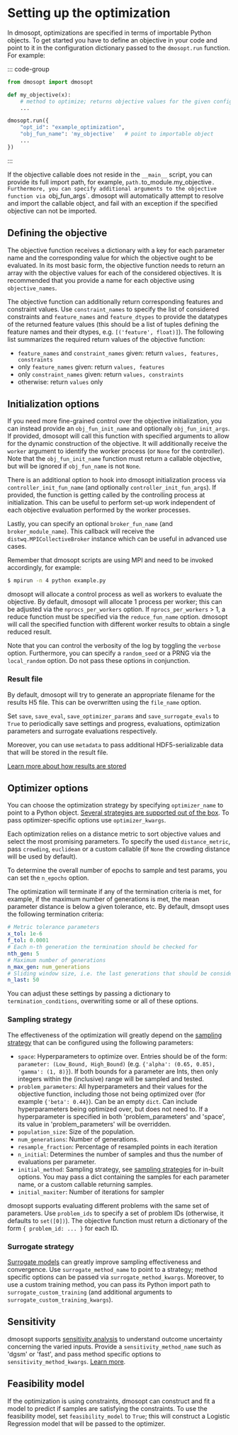 # Setting up the optimization

In dmosopt, optimizations are specified in terms of importable Python objects. To get started you have to define an objective in your code and point to it in the configuration dictionary passed to the `dmosopt.run` function. For example:

::: code-group

```python [example.py]
from dmosopt import dmosopt

def my_objective(x):
    # method to optimize; returns objective values for the given configuration
    ...

dmosopt.run({
    "opt_id": "example_optimization",
    "obj_fun_name": 'my_objective'   # point to importable object
    ...
})
```

:::

If the objective callable does not reside in the `__main__` script, you can provide its full import path, for example, `path.`to_module.my_objective`. Furthermore, you can specify additional arguments to the objective function via `obj_fun_args`. dmosopt will automatically attempt to resolve and import the callable object, and fail with an exception if the specified objective can not be imported.

## Defining the objective

The objective function receives a dictionary with a key for each parameter name and the corresponding value for which the objective ought to be evaluated. In its most basic form, the objective function needs to return an array with the objective values for each of the considered objectives. It is recommended that you provide a name for each objective using `objective_names`. 

The objective function can additionally return corresponding features and constraint values. Use `constraint_names` to specify the list of considered constraints and `feature_names` and `feature_dtypes` to provide the datatypes of the returned feature values (this should be a list of tuples defining the feature names and their dtypes, e.g. `[('feature', float)]`). The following list summarizes the required return values of the objective function:

- `feature_names` and `constraint_names` given: return `values, features, constraints`
- only `feature_names` given: return `values, features`
- only `constraint_names` given: return `values, constraints`
- otherwise: return `values` only

## Initialization options

If you need more fine-grained control over the objective initialization, you can instead provide an `obj_fun_init_name` and optionally `obj_fun_init_args`. If provided, dmosopt will call this function with specified arguments to allow for the dynamic construction of the objective. It will additionally receive the `worker` argument to identify the worker process (or `None` for the controller). Note that the `obj_fun_init_name` function must return a callable objective, but will be ignored if `obj_fun_name` is not `None`.

There is an additional option to hook into dmosopt initialization process via `controller_init_fun_name` (and optionally `controller_init_fun_args`). If provided, the function is getting called by the controlling process at initialization. This can be useful to perform set-up work independent of each objective evaluation performed by the worker processes. 

Lastly, you can specify an optional `broker_fun_name` (and `broker_module_name`). This callback will receive the `distwq.MPICollectiveBroker` instance which can be useful in advanced use cases.

Remember that dmosopt scripts are using MPI and need to be invoked accordingly, for example:

```bash
$ mpirun -n 4 python example.py
```

dmosopt will allocate a control process as well as workers to evaluate the objective. By default, dmosopt will allocate 1 process per worker; this can be adjusted via the `nprocs_per_workers` option. If `nprocs_per_workers` > 1, a reduce function must be specified via the `reduce_fun_name` option. dmosopt will call the specified function with different worker results to obtain a single reduced result.

Note that you can control the verbosity of the log by toggling the `verbose` option. Furthermore, you can specify a `random_seed` or a PRNG via the `local_random` option. Do not pass these options in conjunction.

### Result file

By default, dmosopt will try to generate an appropriate filename for the results H5 file. This can be overwritten using the `file_name` option.

Set `save`, `save_eval`, `save_optimizer_params` and `save_surrogate_evals` to `True` to periodically save settings and progress, evaluations, optimization parameters and surrogate evaluations respectively.

Moreover, you can use `metadata` to pass additional HDF5-serializable data that will be stored in the result file.

[Learn more about how results are stored](./results)


## Optimizer options

You can choose the optimization strategy by specifying `optimizer_name` to point to a Python object. [Several strategies are supported out of the box](./optimizers). To pass optimizer-specific options use `optimizer_kwargs`.

Each optimization relies on a distance metric to sort objective values and select the most promising parameters. To specify the used `distance_metric`, pass `crowding`, `euclidean` or a custom callable (if `None` the crowding distance will be used by default).

To determine the overall number of epochs to sample and test params, you can set the `n_epochs` option.

The optimization will terminate if any of the termination criteria is met, for example, if the maximum number of generations is met, the mean parameter distance is below a given tolerance, etc. By default, dmsopt uses the following termination criteria:

```yaml
# Metric tolerance parameters
x_tol: 1e-6     
f_tol: 0.0001
# Each n-th generation the termination should be checked for
nth_gen: 5
# Maximum number of generations
n_max_gen: num_generations
# Sliding window size, i.e. the last generations that should be considered during the calculations
n_last: 50
```

You can adjust these settings by passing a dictionary to `termination_conditions`, overwriting some or all of these options.

### Sampling strategy

The effectiveness of the optimization will greatly depend on the [sampling strategy](./sampling) that can be configured using the following parameters:

- `space`: Hyperparameters to optimize over. Entries should be of the form: `parameter: (Low_Bound, High_Bound)` (e.g. `{'alpha': (0.65, 0.85), 'gamma': (1, 8)}`). If both bounds for a parameter are Ints, then only integers within the (inclusive) range will be sampled and tested.
- `problem_parameters`: All hyperparameters and their values for the objective function, including those not being optimized over (for example `{'beta': 0.44}`). Can be an empty `dict`. Can include hyperparameters being optimized over, but does not need to. If a hyperparameter is specified in both 'problem_parameters' and 'space', its value in 'problem_parameters' will be overridden.
- `population_size`: Size of the population.
- `num_generations`: Number of generations.
- `resample_fraction`: Percentage of resampled points in each iteration
- `n_initial`: Determines the number of samples and thus the number of evaluations per parameter.
- `initial_method`: Sampling strategy, see [sampling strategies](./sampling) for in-built options. You may pass a dict containing the samples for each parameter name, or a custom callable returning samples.
- `initial_maxiter`: Number of iterations for sampler

dmosopt supports evaluating different problems with the same set of parameters. Use `problem_ids` to specify a set of problem IDs (otherwise, it defaults to `set([0])`). The objective function must return a dictionary of the form `{ problem_id: ... }` for each ID.

### Surrogate strategy

[Surrogate models](./surrogates) can greatly improve sampling effectiveness and convergence. Use `surrogate_method_name` to point to a strategy; method specific options can be passed via `surrogate_method_kwargs`. Moreover, to use a custom training method, you can pass its Python import path to `surrogate_custom_training` (and additional arguments to `surrogate_custom_training_kwargs`).

## Sensitivity

dmosopt supports [sensitivity analysis](https://salib.readthedocs.io/en/latest/user_guide/basics.html) to understand outcome uncertainty concerning the varied inputs. Provide a `sensitivity_method_name` such as 'dgsm' or 'fast', and pass method specific options to `sensitivity_method_kwargs`. [Learn more](https://salib.readthedocs.io/en/latest/index.html).

## Feasibility model

If the optimization is using constraints, dmosopt can construct and fit a model to predict if samples are satisfying the constraints. To use the feasibility model, set `feasibility_model` to `True`; this will construct a Logistic Regression model that will be passed to the optimizer. 
